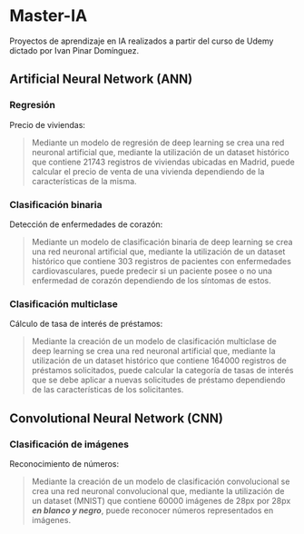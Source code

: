 # Master-IA
Proyectos de aprendizaje en IA realizados a partir del curso de Udemy dictado por Ivan Pinar Domínguez.

## Artificial Neural Network (ANN)
### Regresión
Precio de viviendas:
> Mediante un modelo de regresión de deep learning se crea una red neuronal artificial que, mediante la utilización de un dataset histórico que contiene 21743 registros de viviendas ubicadas en Madrid, puede calcular el precio de venta de una vivienda dependiendo de la características de la misma.

### Clasificación binaria
Detección de enfermedades de corazón:
> Mediante un modelo de clasificación binaria de deep learning se crea una red neuronal artificial que, mediante la utilización de un dataset histórico que contiene 303 registros de pacientes con enfermedades cardiovasculares, puede predecir si un paciente posee o no una enfermedad de corazón dependiendo de los síntomas de estos.

### Clasificación multiclase
Cálculo de tasa de interés de préstamos:
> Mediante la creación de un modelo de clasificación multiclase de deep learning se crea una red neuronal artificial que, mediante la utilización de un dataset histórico que contiene 164000 registros de préstamos solicitados, puede calcular la categoría de tasas de interés que se debe aplicar a nuevas solicitudes de préstamo dependiendo de las características de los solicitantes.

## Convolutional Neural Network (CNN)

### Clasificación de imágenes
Reconocimiento de números:
> Mediante la creación de un modelo de clasificación convolucional se crea una red neuronal convolucional que, mediante la utilización de un dataset (MNIST) que contiene 60000 imágenes de 28px por 28px ***en blanco y negro***, puede reconocer números representados en imágenes.

